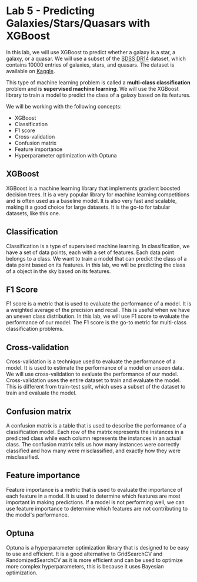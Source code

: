 # Lab 5 - Predicting Galaxies/Stars/Quasars with XGBoost

In this lab, we will use XGBoost to predict whether a galaxy is a star, a galaxy, or a quasar. We will use a subset of the [SDSS DR14](https://www.sdss.org/dr14/) dataset, which contains 10000 entries of galaxies, stars, and quasars. The dataset is available on [Kaggle](https://www.kaggle.com/lucidlenn/sloan-digital-sky-survey).

This type of machine learning problem is called a **multi-class classification** problem and is **supervised machine learning**. We will use the XGBoost library to train a model to predict the class of a galaxy based on its features.


We will be working with the following concepts:
* XGBoost
* Classification
* F1 score
* Cross-validation
* Confusion matrix
* Feature importance
* Hyperparameter optimization with Optuna

## XGBoost

XGBoost is a machine learning library that implements gradient boosted decision trees. It is a very popular library for machine learning competitions and is often used as a baseline model. It is also very fast and scalable, making it a good choice for large datasets. It is the go-to for tabular datasets, like this one.

## Classification

Classification is a type of supervised machine learning. In classification, we have a set of data points, each with a set of features. Each data point belongs to a class. We want to train a model that can predict the class of a data point based on its features. In this lab, we will be predicting the class of a object in the sky based on its features.

## F1 Score

F1 score is a metric that is used to evaluate the performance of a model. It is a weighted average of the precision and recall. This is useful when we have an uneven class distribution. In this lab, we will use F1 score to evaluate the performance of our model. The F1 score is the go-to metric for multi-class classification problems.

## Cross-validation

Cross-validation is a technique used to evaluate the performance of a model. It is used to estimate the performance of a model on unseen data. We will use cross-validation to evaluate the performance of our model. Cross-validation uses the entire dataset to train and evaluate the model. This is different from train-test split, which uses a subset of the dataset to train and evaluate the model.

## Confusion matrix

A confusion matrix is a table that is used to describe the performance of a classification model. Each row of the matrix represents the instances in a predicted class while each column represents the instances in an actual class. The confusion matrix tells us how many instances were correctly classified and how many were misclassified, and exactly how they were misclassified.

## Feature importance

Feature importance is a metric that is used to evaluate the importance of each feature in a model. It is used to determine which features are most important in making predictions. If a model is not performing well, we can use feature importance to determine which features are not contributing to the model's performance.

## Optuna

Optuna is a hyperparameter optimization library that is designed to be easy to use and efficient. It is a good alternative to GridSearchCV and RandomizedSearchCV as it is more efficient and can be used to optimize more complex hyperparameters, this is because it uses Bayesian optimization.
